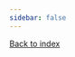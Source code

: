 ```yaml
---
sidebar: false
---
```


<script setup>
    import TechRadar from '../../../components/TechRadar.vue'
</script>

[Back to index][index]

<TechRadar title="Frontend Tech Radar" />

<style>
    div .container {
        margin: 0 !important;
    }
</style>

[index]: what-is-it